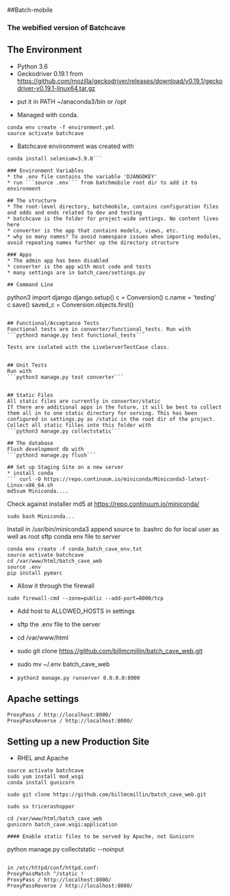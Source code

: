 ##Batch-mobile
### The webified version of Batchcave

## The Environment
* Python 3.6
* Geckodriver 0.19.1 from https://github.com/mozilla/geckodriver/releases/download/v0.19.1/geckodriver-v0.19.1-linux64.tar.gz
- put it in PATH ~/anaconda3/bin or /opt
* Managed with conda. 
```
conda env create -f environment.yml
source activate batchcave
```
* Batchcave environment was created with
```conda install django=1.11.3
conda install selenium=3.9.0```

### Environment Variables
* the .env file contains the variable 'DJANGOKEY' 
* run ```source .env``` from batchmobile root dir to add it to environment

## The structure
* The root-level directory, batchmobile, contains configuration files and odds and ends related to dev and testing
* batchcave is the folder for project-wide settings. No content lives here
* converter is the app that contains models, views, etc.
* why so many names? To avoid namespace issues when importing modules, avoid repeating names further up the directory structure

### Apps
* The admin app has been disabled
* converter is the app with most code and tests
* many settings are in batch_cave/settings.py

## Command Line
```
python3
import django
django.setup()
c = Conversion()
c.name = 'testing'
c.save()
saved_c = Conversion.objects.first()
```

## Functional/Acceptance Tests
Functional tests are in converter/functional_tests. Run with
```python3 manage.py test functional_tests```

Tests are isolated with the LiveServerTestCase class.


## Unit Tests
Run with
```python3 manage.py test converter```


## Static Files
All static files are currently in converter/static
If there are additional apps in the future, it will be best to collect them all in to one static directory for serving. This has been configured in settings.py as /static in the root dir of the project. Collect all static filles into this folder with
```python3 manage.py collectstatic```

## The database
Flush development db with
```python3 manage.py flush```

## Set up Staging Site on a new server
* install conda
``` curl -O https://repo.continuum.io/miniconda/Miniconda3-latest-Linux-x86_64.sh
md5sum Miniconda....
``` 
Check against installer md5 at https://repo.continuum.io/miniconda/

```
sudo bash Miniconda...
```
Install in /usr/bin/miniconda3
append source to .bashrc
do for local user as well as root
sftp conda env file to server

```
conda env create -f conda_batch_cave_env.txt
source activate batchcave
cd /var/www/html/batch_cave_web
source .env
pip install pymarc
```

* Allow it through the firewall
```
sudo firewall-cmd --zone=public --add-port=8000/tcp
```

* Add host to ALLOWED_HOSTS in settings
 
* sftp the .env file to the server
* cd /var/www/html
* sudo git clone https://github.com/billmcmillin/batch_cave_web.git
* sudo mv ~/.env batch_cave_web
* ```python3 manage.py runserver 0.0.0.0:8000```

## Apache settings
```
ProxyPass / http://localhost:8000/
ProxyPassReverse / http://localhost:8000/ 
```

## Setting up a new Production Site
* RHEL and Apache
```cd /var/www/html
source activate batchcave
sudo yum install mod_wsgi
conda install gunicorn

sudo git clone https://github.com/billmcmillin/batch_cave_web.git

sudo su tricerashopper

cd /var/www/html/batch_cave_web
gunicorn batch_cave.wsgi:application

#### Enable static files to be served by Apache, not Gunicorn
```
python manage.py collectstatic --noinput
```

in /etc/httpd/conf/httpd.conf: 
ProxyPassMatch ^/static !
ProxyPass / http://localhost:8000/
ProxyPassReverse / http://localhost:8000/ 
